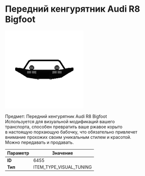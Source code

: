 # Передний кенгурятник Audi R8 Bigfoot

![Item Image](../img/6455.webp?raw=true)

Предмет: Передний кенгурятник Audi R8 Bigfoot<br>Используется для визуальной модификаций вашего<br>транспорта, способен превратить ваше ржавое корыто<br>в настоящую порхающую бабочку, что обязательно привлечет<br>внимание прохожих своим уникальным стилем и красотой.<br>Можно передавать и продавать.


| Параметр | Значение |
|----------|----------|
| **ID** | 6455 |
| **Тип** | ITEM_TYPE_VISUAL_TUNING |

